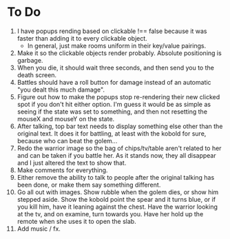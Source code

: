 # To Do

1. I have popups rending based on clickable !== false because it was faster than adding it to every clickable object.
    * In general, just make rooms uniform in their key/value pairings.
2. Make it so the clickable objects render probably.  Absolute positioning is garbage.
3. When you die, it should wait three seconds, and then send you to the death screen.
4. Battles should have a roll button for damage instead of an automatic "you dealt this much damage".  
5. Figure out how to make the popups stop re-rendering their new clicked spot if you don't hit either option.  I'm guess it would be as simple as seeing if the state was set to something, and then not resetting the mouseX and mouseY on the state.
6. After talking, top bar text needs to display something else other than the original text.  It does it for battling, at least with the kobold for sure, because who can beat the golem...
7. Redo the warrior image so the bag of chips/tv/table aren't related to her and can be taken if you battle her.  As it stands now, they all
disappear and I just altered the text to show that.
8. Make comments for everything.
9. Either remove the ability to talk to people after the original talking has been done, or make them say something different.
10. Go all out with images.  Show rubble when the golem dies, or show him stepped aside.  Show the kobold point the spear and it turns blue, or if you kill him, have it leaning against the chest.  Have the warrior looking at the tv, and on examine, turn towards you.  Have her hold up the remote when she uses it to open the slab.
11. Add music / fx.  



    